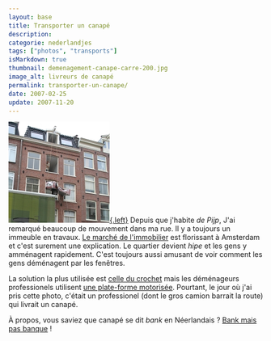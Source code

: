 ```yaml
---
layout: base
title: Transporter un canapé
description: 
categorie: nederlandjes
tags: ["photos", "transports"]
isMarkdown: true
thumbnail: demenagement-canape-carre-200.jpg
image_alt: livreurs de canapé
permalink: transporter-un-canape/
date: 2007-02-25
update: 2007-11-20
---
```




[![livreurs de canapé](demenagement-canape-carre-200.jpg){.left}](/transporter-un-canape/demenagement-canape-carre-800.jpg)
Depuis que j'habite *de Pijp*, J'ai remarqué beaucoup de mouvement dans ma rue. Il y a toujours un immeuble en travaux. [Le marché de l'immobilier](/immobilier-hausse/) est florissant à Amsterdam et c'est surement une explication. Le quartier devient *hipe* et les gens y amménagent rapidement. C'est toujours aussi amusant de voir comment les gens déménagent par les fenêtres. 

La solution la plus utilisée est [celle du crochet](/de-haak-crochet/) mais les déménageurs professionels utilisent [une plate-forme motorisée](/les-demenageurs-futes/). Pourtant, le jour où j'ai pris cette photo, c'était un professionel (dont le gros camion barrait la route) qui livrait un canapé.

À propos, vous saviez que canapé se dit *bank* en Néerlandais ? [Bank mais pas banque](/changement-de-banque/) !